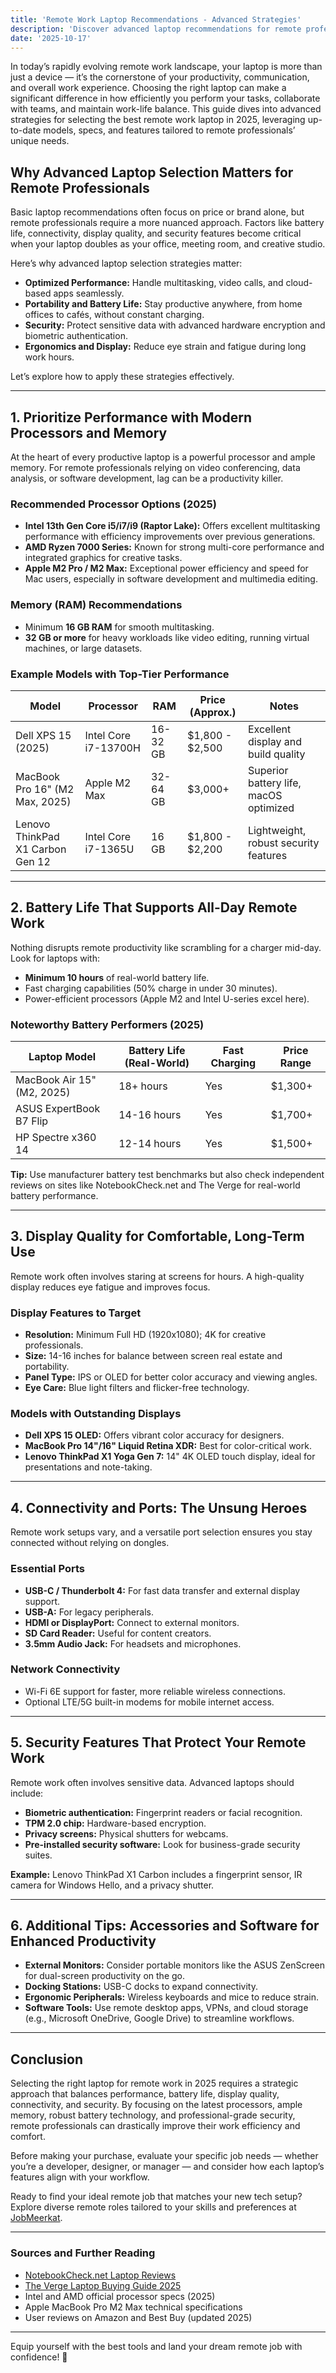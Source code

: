 ```yaml
---
title: 'Remote Work Laptop Recommendations - Advanced Strategies'
description: 'Discover advanced laptop recommendations for remote professionals, featuring the latest specs, models, and strategies to boost productivity and reliability.'
date: '2025-10-17'
---
```


In today’s rapidly evolving remote work landscape, your laptop is more than just a device — it’s the cornerstone of your productivity, communication, and overall work experience. Choosing the right laptop can make a significant difference in how efficiently you perform your tasks, collaborate with teams, and maintain work-life balance. This guide dives into advanced strategies for selecting the best remote work laptop in 2025, leveraging up-to-date models, specs, and features tailored to remote professionals’ unique needs.

## Why Advanced Laptop Selection Matters for Remote Professionals

Basic laptop recommendations often focus on price or brand alone, but remote professionals require a more nuanced approach. Factors like battery life, connectivity, display quality, and security features become critical when your laptop doubles as your office, meeting room, and creative studio.

Here’s why advanced laptop selection strategies matter:

- **Optimized Performance:** Handle multitasking, video calls, and cloud-based apps seamlessly.
- **Portability and Battery Life:** Stay productive anywhere, from home offices to cafés, without constant charging.
- **Security:** Protect sensitive data with advanced hardware encryption and biometric authentication.
- **Ergonomics and Display:** Reduce eye strain and fatigue during long work hours.

Let’s explore how to apply these strategies effectively.

---

## 1. Prioritize Performance with Modern Processors and Memory

At the heart of every productive laptop is a powerful processor and ample memory. For remote professionals relying on video conferencing, data analysis, or software development, lag can be a productivity killer.

### Recommended Processor Options (2025)

- **Intel 13th Gen Core i5/i7/i9 (Raptor Lake):** Offers excellent multitasking performance with efficiency improvements over previous generations.
- **AMD Ryzen 7000 Series:** Known for strong multi-core performance and integrated graphics for creative tasks.
- **Apple M2 Pro / M2 Max:** Exceptional power efficiency and speed for Mac users, especially in software development and multimedia editing.

### Memory (RAM) Recommendations

- Minimum **16 GB RAM** for smooth multitasking.
- **32 GB or more** for heavy workloads like video editing, running virtual machines, or large datasets.

### Example Models with Top-Tier Performance

| Model                          | Processor                | RAM          | Price (Approx.) | Notes                                 |
|-------------------------------|--------------------------|--------------|-----------------|---------------------------------------|
| Dell XPS 15 (2025)             | Intel Core i7-13700H     | 16-32 GB     | $1,800 - $2,500 | Excellent display and build quality   |
| MacBook Pro 16" (M2 Max, 2025)| Apple M2 Max             | 32-64 GB     | $3,000+         | Superior battery life, macOS optimized|
| Lenovo ThinkPad X1 Carbon Gen 12| Intel Core i7-1365U    | 16 GB        | $1,800 - $2,200 | Lightweight, robust security features |

---

## 2. Battery Life That Supports All-Day Remote Work

Nothing disrupts remote productivity like scrambling for a charger mid-day. Look for laptops with:

- **Minimum 10 hours** of real-world battery life.
- Fast charging capabilities (50% charge in under 30 minutes).
- Power-efficient processors (Apple M2 and Intel U-series excel here).

### Noteworthy Battery Performers (2025)

| Laptop Model                  | Battery Life (Real-World) | Fast Charging | Price Range  |
|------------------------------|---------------------------|---------------|--------------|
| MacBook Air 15" (M2, 2025)   | 18+ hours                 | Yes           | $1,300+      |
| ASUS ExpertBook B7 Flip       | 14-16 hours               | Yes           | $1,700+      |
| HP Spectre x360 14            | 12-14 hours               | Yes           | $1,500+      |

**Tip:** Use manufacturer battery test benchmarks but also check independent reviews on sites like NotebookCheck.net and The Verge for real-world battery performance.

---

## 3. Display Quality for Comfortable, Long-Term Use

Remote work often involves staring at screens for hours. A high-quality display reduces eye fatigue and improves focus.

### Display Features to Target

- **Resolution:** Minimum Full HD (1920x1080); 4K for creative professionals.
- **Size:** 14-16 inches for balance between screen real estate and portability.
- **Panel Type:** IPS or OLED for better color accuracy and viewing angles.
- **Eye Care:** Blue light filters and flicker-free technology.

### Models with Outstanding Displays

- **Dell XPS 15 OLED:** Offers vibrant color accuracy for designers.
- **MacBook Pro 14"/16" Liquid Retina XDR:** Best for color-critical work.
- **Lenovo ThinkPad X1 Yoga Gen 7:** 14" 4K OLED touch display, ideal for presentations and note-taking.

---

## 4. Connectivity and Ports: The Unsung Heroes

Remote work setups vary, and a versatile port selection ensures you stay connected without relying on dongles.

### Essential Ports

- **USB-C / Thunderbolt 4:** For fast data transfer and external display support.
- **USB-A:** For legacy peripherals.
- **HDMI or DisplayPort:** Connect to external monitors.
- **SD Card Reader:** Useful for content creators.
- **3.5mm Audio Jack:** For headsets and microphones.

### Network Connectivity

- Wi-Fi 6E support for faster, more reliable wireless connections.
- Optional LTE/5G built-in modems for mobile internet access.

---

## 5. Security Features That Protect Your Remote Work

Remote work often involves sensitive data. Advanced laptops should include:

- **Biometric authentication:** Fingerprint readers or facial recognition.
- **TPM 2.0 chip:** Hardware-based encryption.
- **Privacy screens:** Physical shutters for webcams.
- **Pre-installed security software:** Look for business-grade security suites.

**Example:** Lenovo ThinkPad X1 Carbon includes a fingerprint sensor, IR camera for Windows Hello, and a privacy shutter.

---

## 6. Additional Tips: Accessories and Software for Enhanced Productivity

- **External Monitors:** Consider portable monitors like the ASUS ZenScreen for dual-screen productivity on the go.
- **Docking Stations:** USB-C docks to expand connectivity.
- **Ergonomic Peripherals:** Wireless keyboards and mice to reduce strain.
- **Software Tools:** Use remote desktop apps, VPNs, and cloud storage (e.g., Microsoft OneDrive, Google Drive) to streamline workflows.

---

## Conclusion

Selecting the right laptop for remote work in 2025 requires a strategic approach that balances performance, battery life, display quality, connectivity, and security. By focusing on the latest processors, ample memory, robust battery technology, and professional-grade security, remote professionals can drastically improve their work efficiency and comfort.

Before making your purchase, evaluate your specific job needs — whether you’re a developer, designer, or manager — and consider how each laptop’s features align with your workflow.

Ready to find your ideal remote job that matches your new tech setup? Explore diverse remote roles tailored to your skills and preferences at [JobMeerkat](https://jobmeerkat.com).

---

### Sources and Further Reading

- [NotebookCheck.net Laptop Reviews](https://www.notebookcheck.net/)
- [The Verge Laptop Buying Guide 2025](https://www.theverge.com/)
- Intel and AMD official processor specs (2025)
- Apple MacBook Pro M2 Max technical specifications
- User reviews on Amazon and Best Buy (updated 2025)

---

Equip yourself with the best tools and land your dream remote job with confidence! 🚀